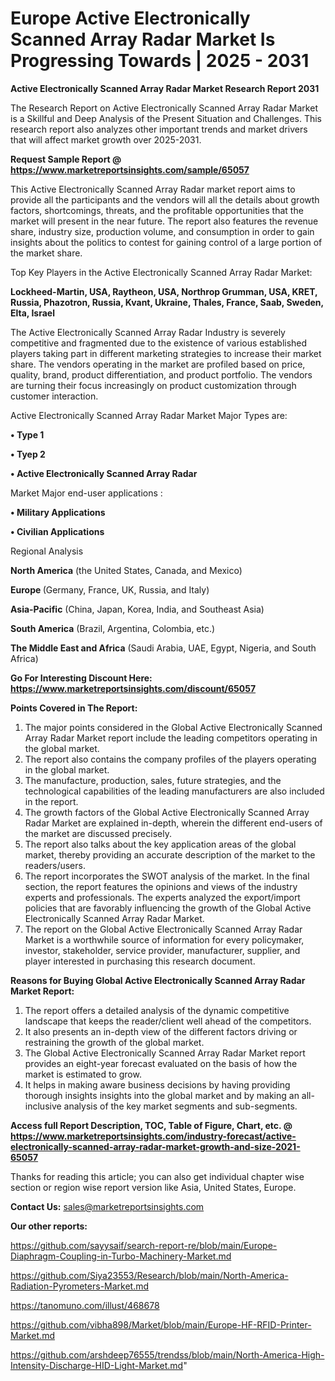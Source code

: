   # Europe Active Electronically Scanned Array Radar Market Is Progressing Towards | 2025 - 2031

<strong>Active Electronically Scanned Array Radar Market Research Report 2031</strong>

The Research Report on Active Electronically Scanned Array Radar Market is a Skillful and Deep Analysis of the Present Situation and Challenges. This research report also analyzes other important trends and market drivers that will affect market growth over 2025-2031.

<strong>Request Sample Report @ <a href=https://www.marketreportsinsights.com/sample/65057>https://www.marketreportsinsights.com/sample/65057</a></strong>

This Active Electronically Scanned Array Radar market report aims to provide all the participants and the vendors will all the details about growth factors, shortcomings, threats, and the profitable opportunities that the market will present in the near future. The report also features the revenue share, industry size, production volume, and consumption in order to gain insights about the politics to contest for gaining control of a large portion of the market share.

Top Key Players in the Active Electronically Scanned Array Radar Market:

<strong>Lockheed-Martin, USA, Raytheon, USA, Northrop Grumman, USA, KRET, Russia, Phazotron, Russia, Kvant, Ukraine, Thales, France, Saab, Sweden, Elta, Israel</strong>

The Active Electronically Scanned Array Radar Industry is severely competitive and fragmented due to the existence of various established players taking part in different marketing strategies to increase their market share. The vendors operating in the market are profiled based on price, quality, brand, product differentiation, and product portfolio. The vendors are turning their focus increasingly on product customization through customer interaction.

Active Electronically Scanned Array Radar Market Major Types are:

<strong>• Type 1

• Tyep 2

• Active Electronically Scanned Array Radar</strong>

Market Major end-user applications :

<strong>• Military Applications

• Civilian Applications</strong>

Regional Analysis

</u><strong><b>North America</b></strong> (the United States, Canada, and Mexico)

<strong><b>Europe </b></strong>(Germany, France, UK, Russia, and Italy)

<strong><b>Asia-Pacific</b></strong> (China, Japan, Korea, India, and Southeast Asia)

<strong><b>South America</b></strong> (Brazil, Argentina, Colombia, etc.)

<strong><b>The Middle East and Africa</b></strong> (Saudi Arabia, UAE, Egypt, Nigeria, and South Africa)

<strong>Go For Interesting Discount Here: <a href=https://www.marketreportsinsights.com/discount/65057>https://www.marketreportsinsights.com/discount/65057</a></strong>

<strong>Points Covered in The Report:</strong>
<ol>
  <li>The major points considered in the Global Active Electronically Scanned Array Radar Market report include the leading competitors operating in the global market.</li>
  <li>The report also contains the company profiles of the players operating in the global market.</li>
  <li>The manufacture, production, sales, future strategies, and the technological capabilities of the leading manufacturers are also included in the report.</li>
  <li>The growth factors of the Global Active Electronically Scanned Array Radar Market are explained in-depth, wherein the different end-users of the market are discussed precisely.</li>
  <li>The report also talks about the key application areas of the global market, thereby providing an accurate description of the market to the readers/users.</li>
  <li>The report incorporates the SWOT analysis of the market. In the final section, the report features the opinions and views of the industry experts and professionals. The experts analyzed the export/import policies that are favorably influencing the growth of the Global Active Electronically Scanned Array Radar Market.</li>
  <li>The report on the Global Active Electronically Scanned Array Radar Market is a worthwhile source of information for every policymaker, investor, stakeholder, service provider, manufacturer, supplier, and player interested in purchasing this research document.</li>
</ol>
<strong>Reasons for Buying Global Active Electronically Scanned Array Radar Market Report:</strong>

<ol>
  <li>The report offers a detailed analysis of the dynamic competitive landscape that keeps the reader/client well ahead of the competitors.</li>
  <li>It also presents an in-depth view of the different factors driving or restraining the growth of the global market.</li>
  <li>The Global Active Electronically Scanned Array Radar Market report provides an eight-year forecast evaluated on the basis of how the market is estimated to grow.</li>
  <li>It helps in making aware business decisions by having providing thorough insights insights into the global market and by making an all-inclusive analysis of the key market segments and sub-segments.</li>
</ol>
<strong>Access full Report Description, TOC, Table of Figure, Chart, etc. @ <a href=https://www.marketreportsinsights.com/industry-forecast/active-electronically-scanned-array-radar-market-growth-and-size-2021-65057>https://www.marketreportsinsights.com/industry-forecast/active-electronically-scanned-array-radar-market-growth-and-size-2021-65057</a></strong>


Thanks for reading this article; you can also get individual chapter wise section or region wise report version like Asia, United States, Europe.

<strong>Contact Us:</strong>
sales@marketreportsinsights.com

<strong>Our other reports:</strong>

<a href=https://github.com/sayysaif/search-report-re/blob/main/Europe-Diaphragm-Coupling-in-Turbo-Machinery-Market.md>https://github.com/sayysaif/search-report-re/blob/main/Europe-Diaphragm-Coupling-in-Turbo-Machinery-Market.md</a>

<a href=https://github.com/Siya23553/Research/blob/main/North-America-Radiation-Pyrometers-Market.md>https://github.com/Siya23553/Research/blob/main/North-America-Radiation-Pyrometers-Market.md</a>

<a href=https://tanomuno.com/illust/468678>https://tanomuno.com/illust/468678</a>

<a href=https://github.com/vibha898/Market/blob/main/Europe-HF-RFID-Printer-Market.md>https://github.com/vibha898/Market/blob/main/Europe-HF-RFID-Printer-Market.md</a>

<a href=https://github.com/arshdeep76555/trendss/blob/main/North-America-High-Intensity-Discharge-HID-Light-Market.md>https://github.com/arshdeep76555/trendss/blob/main/North-America-High-Intensity-Discharge-HID-Light-Market.md</a>"
